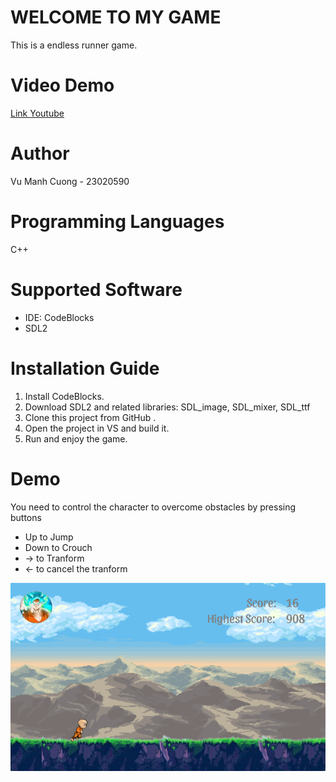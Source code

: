 # WELCOME TO MY GAME
This is a endless runner game.
# Video Demo
[Link Youtube](https://www.youtube.com/watch?v=Rg9_63BR1gY)
# Author
Vu Manh Cuong - 23020590
# Programming Languages
C++
# Supported Software
- IDE: CodeBlocks
- SDL2
# Installation Guide
1. Install CodeBlocks.
2. Download SDL2 and related libraries: SDL_image, SDL_mixer, SDL_ttf
3. Clone this project from GitHub .
4. Open the project in VS and build it.
5. Run and enjoy the game.
# Demo
You need to control the character to overcome obstacles by pressing buttons
- Up to Jump 
- Down to Crouch
- -> to Tranform
- <- to cancel the tranform

![picture](manhinh.png)
 
